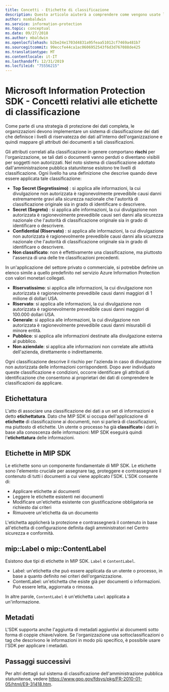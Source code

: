 ```yaml
---
title: Concetti - Etichette di classificazione
description: Questo articolo aiuterà a comprendere come vengono usate le etichette per la classificazione dei dati.
author: msmbaldwin
ms.service: information-protection
ms.topic: conceptual
ms.date: 09/27/2018
ms.author: mbaldwin
ms.openlocfilehash: b2be24e1703d4831a95feaa51012cf7469a481b7
ms.sourcegitcommit: 99eccfe44ca1ac0606952543f6d3d767088de425
ms.translationtype: MT
ms.contentlocale: it-IT
ms.lasthandoff: 12/31/2019
ms.locfileid: "75556215"
---
```

# <a name="microsoft-information-protection-sdk---classification-label-concepts"></a>Microsoft Information Protection SDK - Concetti relativi alle etichette di classificazione

Come parte di una strategia di protezione dei dati completa, le organizzazioni devono implementare un sistema di classificazione dei dati che definisce i livelli di riservatezza dei dati all'interno dell'organizzazione e quindi mappare gli attributi dei documenti a tali classificazioni.

Gli attributi correlati alla classificazione in genere comportano **rischi** per l'organizzazione, se tali dati o documenti vanno perduti o diventano visibili per soggetti non autorizzati. Nel noto sistema di classificazione adottato dall'amministrazione pubblica statunitense esistono tre livelli di classificazione. Ogni livello ha una definizione che descrive quando deve essere applicata tale classificazione:

* **Top Secret (Segretissimo)** : si applica alle informazioni, la cui divulgazione non autorizzata è ragionevolmente prevedibile causi danni estremamente gravi alla sicurezza nazionale che l'autorità di classificazione originale sia in grado di identificare o descrivere.
* **Secret (Segreto)** : si applica alle informazioni, la cui divulgazione non autorizzata è ragionevolmente prevedibile causi seri danni alla sicurezza nazionale che l'autorità di classificazione originale sia in grado di identificare o descrivere.
* **Confidential (Riservato)** : si applica alle informazioni, la cui divulgazione non autorizzata è ragionevolmente prevedibile causi danni alla sicurezza nazionale che l'autorità di classificazione originale sia in grado di identificare o descrivere.
* **Non classificato**: non è effettivamente una classificazione, ma piuttosto l'assenza di una delle tre classificazioni precedenti.

In un'applicazione del settore privato o commerciale, si potrebbe definire un elenco simile a quello predefinito nel servizio Azure Information Protection con valori monetari collegati.

* **Riservatissimo**: si applica alle informazioni, la cui divulgazione non autorizzata è ragionevolmente prevedibile causi danni maggiori di 1 milione di dollari USA.
* **Riservato**: si applica alle informazioni, la cui divulgazione non autorizzata è ragionevolmente prevedibile causi danni maggiori di 100.000 dollari USA.
* **Generale**: si applica alle informazioni, la cui divulgazione non autorizzata è ragionevolmente prevedibile causi danni misurabili di minore entità.
* **Pubblico**: si applica alle informazioni destinate alla divulgazione esterna al pubblico. 
* **Non aziendale**: si applica alle informazioni non correlate alle attività dell'azienda, direttamente o indirettamente.

Ogni classificazione descrive il rischio per l'azienda in caso di divulgazione non autorizzata delle informazioni corrispondenti. Dopo aver individuato queste classificazione e condizioni, occorre identificare gli attributi di identificazione che consentono ai proprietari dei dati di comprendere le classificazioni da applicare.

## <a name="labeling"></a>Etichettatura

L'atto di associare una classificazione dei dati a un set di informazioni è detto **etichettatura**. Dato che MIP SDK si occupa dell'applicazione di **etichette** di classificazione ai documenti, non si parlerà di classificazioni, ma piuttosto di etichette. Un utente o processo ha già **classificato** i dati in base alla conoscenza delle informazioni: MIP SDK eseguirà quindi l'**etichettatura** delle informazioni.

## <a name="labels-in-the-mip-sdk"></a>Etichette in MIP SDK

Le etichette sono un componente fondamentale di MIP SDK. Le etichette sono l'elemento cruciale per assegnare tag, proteggere e contrassegnare il contenuto di tutti i documenti a cui viene applicato l'SDK. L'SDK consente di:

* Applicare etichette ai documenti
* Leggere le etichette esistenti nei documenti
* Modificare un'etichetta esistente con giustificazione obbligatoria se richiesto dai criteri
* Rimuovere un'etichetta da un documento

L'etichetta applicherà la protezione e contrassegnerà il contenuto in base all'etichetta di configurazione definita dagli amministratori nel Centro sicurezza e conformità. 

## <a name="miplabel-vs-mipcontentlabel"></a>mip::Label o mip::ContentLabel

Esistono due tipi di etichette in MIP SDK. `Label` e `ContentLabel`.

* Label: un'etichetta che può essere applicata da un utente o processo, in base a quanto definito nei criteri dell'organizzazione.
* ContentLabel: un'etichetta che esiste già per documenti o informazioni. Può essere letta, aggiornata o rimossa. 

In altre parole, `ContentLabel` è un'etichetta `Label` applicata a un'informazione.

## <a name="metadata"></a>Metadati

L'SDK supporta anche l'aggiunta di metadati aggiuntivi ai documenti sotto forma di coppie chiave/valore. Se l'organizzazione usa sottoclassificazioni o tag che descrivono le informazioni in modo più specifico, è possibile usare l'SDK per applicare i metadati.

## <a name="next-steps"></a>Passaggi successivi

Per altri dettagli sul sistema di classificazione dell'amministrazione pubblica statunitense, vedere https://www.gpo.gov/fdsys/pkg/FR-2010-01-05/html/E9-31418.htm.
